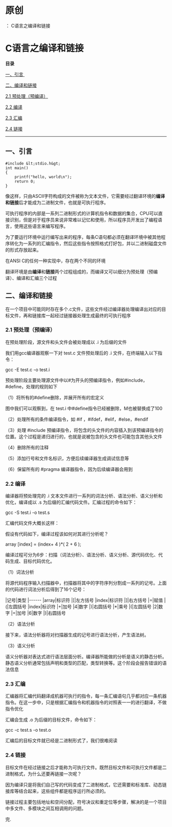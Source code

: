 # 原创
：  C语言之编译和链接

# C语言之编译和链接

**目录**

[一、引言 ](#%E4%B8%80%E3%80%81%E5%BC%95%E8%A8%80%C2%A0)

[二、编译和链接](#%E4%BA%8C%E3%80%81%E7%BC%96%E8%AF%91%E5%92%8C%E9%93%BE%E6%8E%A5)

[2.1 预处理（预编译）](#2.1%20%E9%A2%84%E5%A4%84%E7%90%86%EF%BC%88%E9%A2%84%E7%BC%96%E8%AF%91%EF%BC%89)

[2.2 编译](#2.2%20%E7%BC%96%E8%AF%91)

[2.3 汇编](#2.3%20%E6%B1%87%E7%BC%96)

[2.4 链接](#2.4%20%E9%93%BE%E6%8E%A5)

---


## 一、引言 

```
#include &lt;stdio.h&gt;
int main()
{
    printf("hello, world\n");
    return 0;
}
```

像这样，只由ASCII字符构成的文件被称为文本文件，它需要经过翻译环境的**编译和链接**后才能成为二进制文件，也就是可执行程序。

可执行程序的内部是一系列二进制形式的计算机指令和数据的集合，CPU可以直接识别，但是对于程序员来说非常难以记忆和使用，所以程序员开发出了编程语言，使用这些语言来编写程序。

为了要运行环境中运行编写出来的程序，每条C语句都必须在翻译环境中被其他程序转化为一系列的汇编指令，然后这些指令按照格式打好包，并以二进制磁盘文件的形式存放起来。

在ANSI C的任何一种实现中，存在两个不同的环境

翻译环境是由**编译**和**链接**两个过程组成的，而编译又可以细分为预处理（预编译）、编译和汇编三个过程

## 二、编译和链接

在一个项目中可能同时存在多个.c文件，这些文件经过编译器处理编译出对应的目标文件，再和链接库一起经过链接器处理生成最终的可执行程序

### 2.1 预处理（预编译）

在预处理阶段，源文件和头文件会被处理成以 .i 为后缀的文件

我们用gcc编译器观察一下对 test.c 文件预处理后的 .i 文件，在终端输入以下指令：

> 
gcc -E test.c -o test.i


预处理阶段主要处理源文件中以#为开头的预编译指令，例如#include，#define，处理的规则如下

（1）将所有的#define删除，并展开所有的宏定义

图中我们可以观察到，在 test.i 中#define指令已经被删除，M也被替换成了100

（2）处理所有的条件编译指令，如 #if ，#ifdef，#elif，#else，#endif

（3）处理 #include 预编译指令，将包含的头文件的内容插入到该预编译指令的位置。这个过程是递归进行的，也就是说被包含的头文件也可能包含其他头文件

（4）删除所有的注释

（5）添加行号和文件名标识，方便后续编译器生成调试信息等

（6）保留所有的 #pragma 编译器指令，因为后续编译器会用到

### 2.2 编译

编译器将预处理完的 .i 文本文件进行一系列的词法分析、语法分析、语义分析和优化，编译成以 .s 为后缀的汇编代码文件。汇编过程的命令如下：

> 
gcc -S test.i -o test.s


汇编代码文件大概长这样：

假设有代码如下，编译过程该如何对其进行分析呢？

> 

array
[index] = (index+
4
)*(
2
+
6
); 



编译过程可分为6步：扫描（词法分析）、语法分析、语义分析、源代码优化、代码生成、目标代码优化。

（1）词法分析

将源代码程序输入扫描器中，扫描器将其中的字符序列分割成一系列的记号。上面的代码进行词法分析后得到了16个记号：

|记号|类型
|------
|array|标识符
|[|左方括号
|index|标识符
|]|右方括号
|=|赋值
|(|左圆括号
|index|标识符
|+|加号
|4|数字
|)|右圆括号
|*|乘号
|(|左圆括号
|2|数字
|+|加号
|6|数字
|)|右圆括号

（2）语法分析

接下来，语法分析器将对扫描器生成的记号进行语法分析，产生语法树。

（3）语义分析

语义分析器对表达式进行语法层面分析。编译器所能做的分析是语义的静态分析。静态语义分析通常包括声明和类型的匹配，类型转换等。这个阶段会报告错误的语法信息

### 2.3 汇编

汇编器将汇编代码翻译成机器可执行的指令，每一条汇编语句几乎都对应一条机器指令。在这一步中，只是根据汇编指令和机器指令的对照表一一的进行翻译，不做指令优化

汇编会生成 .o 为后缀的目标文件，命令如下：

> 

gcc -c test.s -o test.o 



汇编后的目标文件就已经是二进制形式了，我们很难阅读

### 2.4 链接

目标文件在经过链接之后才能称为可执行文件。既然目标文件和可执行文件都是二进制格式，为什么还要再链接一次呢？

因为编译只是将我们自己写的代码变成了二进制格式，它还需要和标准库、动态链接库等结合起来，这些组件都是程序运行所必须的。

链接过程主要包括地址和空间分配，符号决议和重定位等步骤，解决的是一个项目中多文件、多模块之间互相调用的问题。

完.
